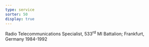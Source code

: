 ```yaml
---
type: service
sorter: 50
display: true
---
```


Radio Telecommunications Specialist, 533<sup>rd</sup> MI Battalion; Frankfurt, Germany 1984-1992
